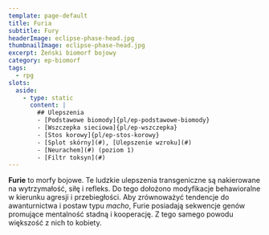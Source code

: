 ```yaml
---
template: page-default
title: Furia
subtitle: Fury
headerImage: eclipse-phase-head.jpg
thumbnailImage: eclipse-phase-head.jpg
excerpt: Żeński biomorf bojowy
category: ep-biomorf
tags:
  - rpg
slots:
  aside:
    - type: static
      content: |
        ## Ulepszenia
        - [Podstawowe biomody]{pl/ep-podstawowe-biomody}
        - [Wszczepka sieciowa]{pl/ep-wszczepka}
        - [Stos korowy]{pl/ep-stos-korowy}
        - [Splot skórny](#), [Ulepszenie wzroku](#)
        - [Neurachem](#) (poziom 1)
        - [Filtr toksyn](#)
---
```

**Furie** to morfy bojowe. Te ludzkie ulepszenia transgeniczne są nakierowane na wytrzymałość, siłę i refleks. Do tego dołożono modyfikacje behawioralne w kierunku agresji i przebiegłości. Aby zrównoważyć tendencje do awanturnictwa i postaw typu _macho_, Furie posiadają sekwencje genów promujące mentalność stadną i kooperację. Z tego samego powodu większość z nich to kobiety.